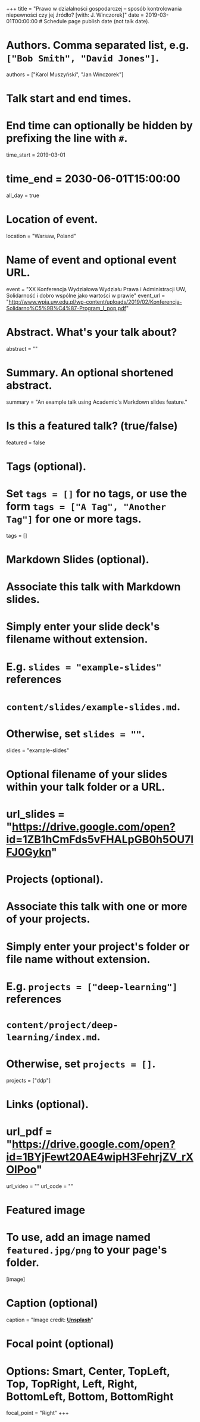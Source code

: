 +++
title = "Prawo w działalności gospodarczej – sposób kontrolowania niepewności czy jej źródło? [with: J. Winczorek]"
date = 2019-03-01T00:00:00  # Schedule page publish date (not talk date).

# Authors. Comma separated list, e.g. `["Bob Smith", "David Jones"]`.
authors = ["Karol Muszyński", "Jan Winczorek"]

# Talk start and end times.
#   End time can optionally be hidden by prefixing the line with `#`.
time_start = 2019-03-01
#   time_end = 2030-06-01T15:00:00
all_day = true

# Location of event.
location = "Warsaw, Poland"

# Name of event and optional event URL.
event = "XX Konferencja Wydziałowa Wydziału Prawa i Administracji UW, Solidarność i dobro wspólne jako wartości w prawie"
event_url = "http://www.wpia.uw.edu.pl/wp-content/uploads/2019/02/Konferencja-Solidarno%C5%9B%C4%87-Program_I_pop.pdf"

# Abstract. What's your talk about?
abstract = ""

# Summary. An optional shortened abstract.
summary = "An example talk using Academic's Markdown slides feature."

# Is this a featured talk? (true/false)
featured = false

# Tags (optional).
#   Set `tags = []` for no tags, or use the form `tags = ["A Tag", "Another Tag"]` for one or more tags.
tags = []

# Markdown Slides (optional).
#   Associate this talk with Markdown slides.
#   Simply enter your slide deck's filename without extension.
#   E.g. `slides = "example-slides"` references 
#   `content/slides/example-slides.md`.
#   Otherwise, set `slides = ""`.
slides = "example-slides"

# Optional filename of your slides within your talk folder or a URL.
# url_slides = "https://drive.google.com/open?id=1ZB1hCmFds5vFHALpGB0h5OU7lFJ0Gykn"

# Projects (optional).
#   Associate this talk with one or more of your projects.
#   Simply enter your project's folder or file name without extension.
#   E.g. `projects = ["deep-learning"]` references 
#   `content/project/deep-learning/index.md`.
#   Otherwise, set `projects = []`.
projects = ["ddp"]

# Links (optional).
# url_pdf = "https://drive.google.com/open?id=1BYjFewt20AE4wipH3FehrjZV_rXOlPoo"
url_video = ""
url_code = ""

# Featured image
# To use, add an image named `featured.jpg/png` to your page's folder. 
[image]
  # Caption (optional)
  caption = "Image credit: [**Unsplash**](https://unsplash.com/photos/bzdhc5b3Bxs)"

  # Focal point (optional)
  # Options: Smart, Center, TopLeft, Top, TopRight, Left, Right, BottomLeft, Bottom, BottomRight
  focal_point = "Right"
+++

